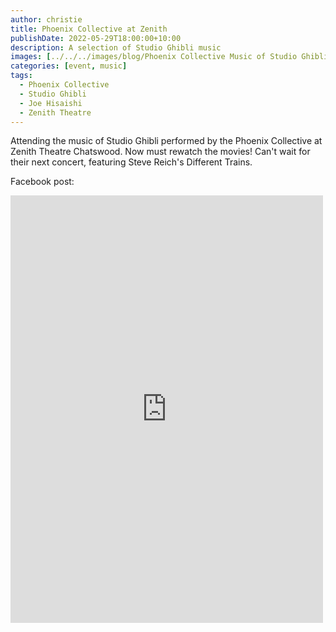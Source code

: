 ```yaml
---
author: christie
title: Phoenix Collective at Zenith
publishDate: 2022-05-29T18:00:00+10:00
description: A selection of Studio Ghibli music
images: [../../../images/blog/Phoenix Collective Music of Studio Ghibli (2).jpeg]
categories: [event, music]
tags:
  - Phoenix Collective
  - Studio Ghibli
  - Joe Hisaishi
  - Zenith Theatre
---
```


Attending the music of Studio Ghibli performed by the Phoenix Collective at Zenith Theatre Chatswood. Now must rewatch the movies! Can't wait for their next concert, featuring Steve Reich's Different Trains.

Facebook post:

<iframe src="https://www.facebook.com/plugins/post.php?href=https%3A%2F%2Fwww.facebook.com%2Fchris1.tham%2Fposts%2Fpfbid02V7dwvzgft7TddmAWozUmN9gr5ny38kzTrHncZDvkChofU2tfXHnXU3LB47LKiHHrl&show_text=true&width=500" width="500" height="684" style="border:none;overflow:hidden" scrolling="no" frameborder="0" allowfullscreen="true" allow="autoplay; clipboard-write; encrypted-media; picture-in-picture; web-share"></iframe>
